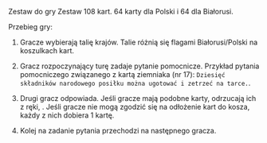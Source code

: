 
Zestaw do gry
Zestaw 108 kart. 64 karty dla Polski i 64 dla Białorusi.

Przebieg gry:
1. Gracze wybierają talię krajów. Talie różnią się flagami Białorusi/Polski na koszulkach kart.
2. Gracz rozpoczynający turę zadaje pytanie pomocnicze.
Przykład pytania pomocniczego związanego z kartą ziemniaka (nr 17): 
`Dziesięć składników narodowego posiłku można ugotować i zetrzeć na tarce.`.

3. Drugi gracz odpowiada. 
Jeśli gracze mają podobne karty, odrzucają ich z ręki, . 
Jeśli gracze nie mogą zgodzić się na odłożenie kart do kosza, każdy z nich dobiera 1 kartę.

3. Kolej na zadanie pytania przechodzi na następnego gracza.








